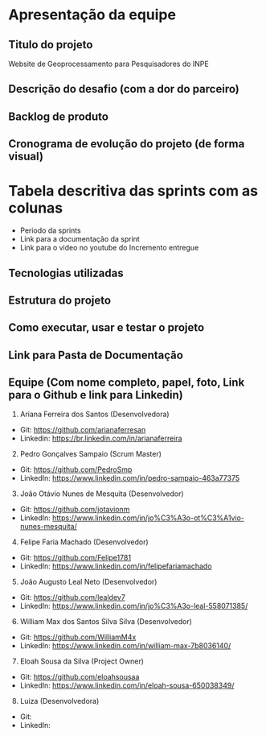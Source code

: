# Apresentação da equipe

## Titulo do projeto
Website de Geoprocessamento para Pesquisadores do INPE


## Descrição do desafio (com a dor do parceiro)



## Backlog de produto



## Cronograma de evolução do projeto (de forma visual)



# Tabela descritiva das sprints com as colunas
- Periodo da sprints
- Link para a documentação da sprint
- Link para o video no youtube do Incremento entregue



## Tecnologias utilizadas



## Estrutura do projeto



## Como executar, usar e testar o projeto



## Link para Pasta de Documentação



## Equipe (Com nome completo, papel, foto, Link para o Github e link para Linkedin)
1. Ariana Ferreira dos Santos (Desenvolvedora)
- Git: https://github.com/arianaferresan
- Linkedin: https://br.linkedin.com/in/arianaferreira

2. Pedro Gonçalves Sampaio (Scrum Master)
- Git: https://github.com/PedroSmp
- LinkedIn: https://www.linkedin.com/in/pedro-sampaio-463a77375

3. João Otávio Nunes de Mesquita (Desenvolvedor)
- Git: https://github.com/jotavionm
- LinkedIn: https://www.linkedin.com/in/jo%C3%A3o-ot%C3%A1vio-nunes-mesquita/

4. Felipe Faria Machado (Desenvolvedor)
- Git: https://github.com/Felipe1781
- LinkedIn: https://www.linkedin.com/in/felipefariamachado

5. João Augusto Leal Neto (Desenvolvedor)
- Git: https://github.com/lealdev7
- LinkedIn: https://www.linkedin.com/in/jo%C3%A3o-leal-558071385/

6. William Max dos Santos Silva Silva (Desenvolvedor)
- Git: https://github.com/WilliamM4x
- LinkedIn: https://www.linkedin.com/in/william-max-7b8036140/

7. Eloah Sousa da Silva (Project Owner)
- Git: https://github.com/eloahsousaa
- LinkedIn: https://www.linkedin.com/in/eloah-sousa-650038349/

8. Luiza (Desenvolvedora)
- Git: 
- LinkedIn: 
